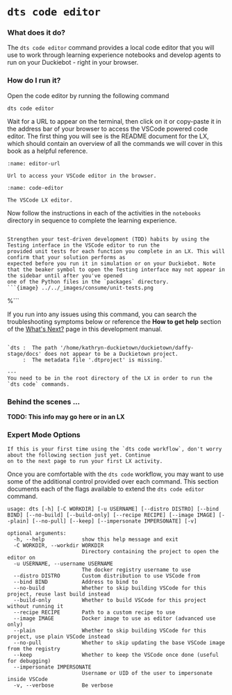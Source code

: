 # `dts code editor`

### What does it do?

The `dts code editor` command provides a local code editor that you will use to work through learning 
experience notebooks and develop agents to run on your Duckiebot - right in your browser.

### How do I run it?

Open the code editor by running the following command

```
dts code editor
```

Wait for a URL to appear on the terminal, then click on it or copy-paste it in the address bar
of your browser to access the VSCode powered code editor. The first thing you will see is
the README document for the LX, which should contain an overview of all the commands we will cover in this book as a 
helpful reference.

```{figure} ../../_images/consume/editor-url.png
:name: editor-url

Url to access your VSCode editor in the browser.
```

```{figure} ../../_images/consume/code-editor.png
:name: code-editor

The VSCode LX editor.
```

Now follow the instructions in each of the activities in the `notebooks` directory in sequence to complete the 
learning experience.

```{hint}

Strengthen your test-driven development (TDD) habits by using the Testing interface in the VSCode editor to run the 
provided unit tests for each function you complete in an LX. This will confirm that your solution performs as 
expected before you run it in simulation or on your Duckiebot. Note that the beaker symbol to open the Testing interface may not appear in the sidebar until after you've opened 
one of the Python files in the `packages` directory.
```{image} ../../_images/consume/unit-tests.png
```
%```

If you run into any issues using this command, you can search the troubleshooting symptoms below or 
reference the **How to get help** section of the [What's Next?](../3_next/index) page in this development manual.

```{trouble}

`dts :  The path '/home/kathryn-duckietown/duckietown/daffy-stage/docs' does not appear to be a Duckietown project. 
     :  The metadata file '.dtproject' is missing.`

---
You need to be in the root directory of the LX in order to run the `dts code` commands.
```

### Behind the scenes ...

**TODO: This info may go here or in an LX**

### Expert Mode Options

```{warning}
If this is your first time using the `dts code workflow`, don't worry about the following section just yet. Continue 
on to the next page to run your first LX activity.
```

Once you are comfortable with the `dts code` workflow, you may want to use some of the additional control provided 
over each command.  This section documents each of the flags available to extend the `dts code editor` command.

```
usage: dts [-h] [-C WORKDIR] [-u USERNAME] [--distro DISTRO] [--bind BIND] [--no-build] [--build-only] [--recipe RECIPE] [--image IMAGE] [--plain] [--no-pull] [--keep] [--impersonate IMPERSONATE] [-v]

optional arguments:
  -h, --help            show this help message and exit
  -C WORKDIR, --workdir WORKDIR
                        Directory containing the project to open the editor on
  -u USERNAME, --username USERNAME
                        The docker registry username to use
  --distro DISTRO       Custom distribution to use VSCode from
  --bind BIND           Address to bind to
  --no-build            Whether to skip building VSCode for this project, reuse last build instead
  --build-only          Whether to build VSCode for this project without running it
  --recipe RECIPE       Path to a custom recipe to use
  --image IMAGE         Docker image to use as editor (advanced use only)
  --plain               Whether to skip building VSCode for this project, use plain VSCode instead
  --no-pull             Whether to skip updating the base VSCode image from the registry
  --keep                Whether to keep the VSCode once done (useful for debugging)
  --impersonate IMPERSONATE
                        Username or UID of the user to impersonate inside VSCode
  -v, --verbose         Be verbose
```